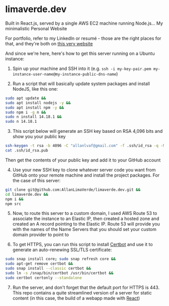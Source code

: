 # limaverde.dev
Built in React.js, served by a single AWS EC2 machine running Node.js... My minimalistic Personal Website

For portfolio, refer to my LinkedIn or resumé - those are the right places for that, and they're both on [this very website](https://limaverde.dev)

And since we're here, here's how to get this server running on a Ubuntu instance:

1) Spin up your machine and SSH into it (e.g. `ssh -i my-key-pair.pem my-instance-user-name@my-instance-public-dns-name`)

2) Run a script that will basically update system packages and install NodeJS, like this one:

```bash
sudo apt update &&
sudo apt install nodejs -y &&
sudo apt install npm -y &&
sudo npm i -g n &&
sudo n install 14.18.1 &&
sudo n 14.18.1
```

3) This script below will generate an SSH key based on RSA 4,096 bits and show you your public key

```bash
ssh-keygen -t rsa -b 4096 -C "allanlvaf@gmail.com" -f .ssh/id_rsa -q -N "" &&
cat .ssh/id_rsa.pub
```

Then get the contents of your public key and add it to your GitHub account

4) Use your new SSH key to clone whatever server code you want from GitHub onto your remote machine and install the project packages. For the case of this server:

```bash
git clone git@github.com:AllanLimaVerde/limaverde.dev.git &&
cd limaverde.dev &&
npm i &&
npm src
```

5) Now, to route this server to a custom domain, I used AWS Route 53 to associate the instance to an Elastic IP, then created a hosted zone and created an A record pointing to the Elastic IP. Route 53 will provide you with the names of the Name Servers that you should set your custom domain provider to point to

6) To get HTTPS, you can run this script to install [Certbot](https://certbot.eff.org/) and use it to generate an auto-renewing SSL/TLS certificate:

```bash
sudo snap install core; sudo snap refresh core &&
sudo apt-get remove certbot &&
sudo snap install --classic certbot &&
sudo ln -s /snap/bin/certbot /usr/bin/certbot &&
sudo certbot certonly --standalone
```

7) Run the server, and don't forget that the default port for HTTPS is 443. This repo contains a quite streamlined version of a server for static content (in this case, the build of a webapp made with [React](https://reactjs.org/))
